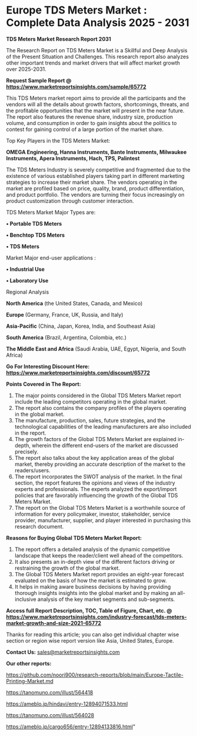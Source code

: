 # Europe TDS Meters Market : Complete Data Analysis 2025 - 2031

<strong>TDS Meters Market Research Report 2031</strong>

The Research Report on TDS Meters Market is a Skillful and Deep Analysis of the Present Situation and Challenges. This research report also analyzes other important trends and market drivers that will affect market growth over 2025-2031.

<strong>Request Sample Report @ <a href=https://www.marketreportsinsights.com/sample/65772>https://www.marketreportsinsights.com/sample/65772</a></strong>

This TDS Meters market report aims to provide all the participants and the vendors will all the details about growth factors, shortcomings, threats, and the profitable opportunities that the market will present in the near future. The report also features the revenue share, industry size, production volume, and consumption in order to gain insights about the politics to contest for gaining control of a large portion of the market share.

Top Key Players in the TDS Meters Market:

<strong>OMEGA Engineering, Hanna Instruments, Bante Instruments, Milwaukee Instruments, Apera Instruments, Hach, TPS, Palintest</strong>

The TDS Meters Industry is severely competitive and fragmented due to the existence of various established players taking part in different marketing strategies to increase their market share. The vendors operating in the market are profiled based on price, quality, brand, product differentiation, and product portfolio. The vendors are turning their focus increasingly on product customization through customer interaction.

TDS Meters Market Major Types are:

<strong>• Portable TDS Meters

• Benchtop TDS Meters

• TDS Meters</strong>

Market Major end-user applications :

<strong>• Industrial Use

• Laboratory Use</strong>

Regional Analysis

</u><strong><b>North America</b></strong> (the United States, Canada, and Mexico)

<strong><b>Europe </b></strong>(Germany, France, UK, Russia, and Italy)

<strong><b>Asia-Pacific</b></strong> (China, Japan, Korea, India, and Southeast Asia)

<strong><b>South America</b></strong> (Brazil, Argentina, Colombia, etc.)

<strong><b>The Middle East and Africa</b></strong> (Saudi Arabia, UAE, Egypt, Nigeria, and South Africa)

<strong>Go For Interesting Discount Here: <a href=https://www.marketreportsinsights.com/discount/65772>https://www.marketreportsinsights.com/discount/65772</a></strong>

<strong>Points Covered in The Report:</strong>
<ol>
  <li>The major points considered in the Global TDS Meters Market report include the leading competitors operating in the global market.</li>
  <li>The report also contains the company profiles of the players operating in the global market.</li>
  <li>The manufacture, production, sales, future strategies, and the technological capabilities of the leading manufacturers are also included in the report.</li>
  <li>The growth factors of the Global TDS Meters Market are explained in-depth, wherein the different end-users of the market are discussed precisely.</li>
  <li>The report also talks about the key application areas of the global market, thereby providing an accurate description of the market to the readers/users.</li>
  <li>The report incorporates the SWOT analysis of the market. In the final section, the report features the opinions and views of the industry experts and professionals. The experts analyzed the export/import policies that are favorably influencing the growth of the Global TDS Meters Market.</li>
  <li>The report on the Global TDS Meters Market is a worthwhile source of information for every policymaker, investor, stakeholder, service provider, manufacturer, supplier, and player interested in purchasing this research document.</li>
</ol>
<strong>Reasons for Buying Global TDS Meters Market Report:</strong>

<ol>
  <li>The report offers a detailed analysis of the dynamic competitive landscape that keeps the reader/client well ahead of the competitors.</li>
  <li>It also presents an in-depth view of the different factors driving or restraining the growth of the global market.</li>
  <li>The Global TDS Meters Market report provides an eight-year forecast evaluated on the basis of how the market is estimated to grow.</li>
  <li>It helps in making aware business decisions by having providing thorough insights insights into the global market and by making an all-inclusive analysis of the key market segments and sub-segments.</li>
</ol>
<strong>Access full Report Description, TOC, Table of Figure, Chart, etc. @ <a href=https://www.marketreportsinsights.com/industry-forecast/tds-meters-market-growth-and-size-2021-65772>https://www.marketreportsinsights.com/industry-forecast/tds-meters-market-growth-and-size-2021-65772</a></strong>


Thanks for reading this article; you can also get individual chapter wise section or region wise report version like Asia, United States, Europe.

<strong>Contact Us:</strong>
sales@marketreportsinsights.com

<strong>Our other reports:</strong>

<a href=https://github.com/noori900/research-reports/blob/main/Europe-Tactile-Printing-Market.md>https://github.com/noori900/research-reports/blob/main/Europe-Tactile-Printing-Market.md</a>

<a href=https://tanomuno.com/illust/564418>https://tanomuno.com/illust/564418</a>

<a href=https://ameblo.jp/hindavi/entry-12894071533.html>https://ameblo.jp/hindavi/entry-12894071533.html</a>

<a href=https://tanomuno.com/illust/564028>https://tanomuno.com/illust/564028</a>

<a href=https://ameblo.jp/cargo656/entry-12894133816.html>https://ameblo.jp/cargo656/entry-12894133816.html</a>"

